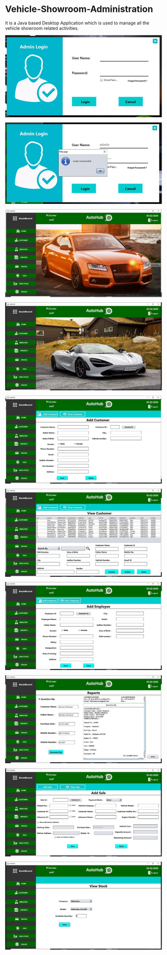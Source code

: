 # Vehicle-Showroom-Administration
It is a Java based Desktop Application which is used to manage all the vehicle showroom related activities.

![](img/1.png)


![](img/2.png)


![](img/3.png)


![](img/4.png)


![](img/5.png)


![](img/6.png)


![](img/7.png)


![](img/8.png)


![](img/9.png)


![](img/10.png)



